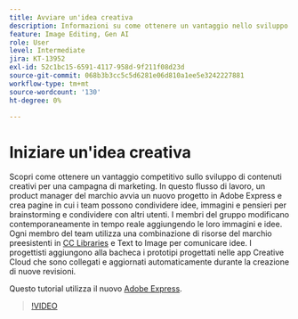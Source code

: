 ```yaml
---
title: Avviare un'idea creativa
description: Informazioni su come ottenere un vantaggio nello sviluppo di contenuti creativi per una campagna di marketing
feature: Image Editing, Gen AI
role: User
level: Intermediate
jira: KT-13952
exl-id: 52c1bc15-6591-4117-958d-9f211f08d23d
source-git-commit: 068b3b3cc5c5d6281e06d810a1ee5e3242227881
workflow-type: tm+mt
source-wordcount: '130'
ht-degree: 0%

---
```


# Iniziare un&#39;idea creativa

Scopri come ottenere un vantaggio competitivo sullo sviluppo di contenuti creativi per una campagna di marketing. In questo flusso di lavoro, un product manager del marchio avvia un nuovo progetto in Adobe Express e crea pagine in cui i team possono condividere idee, immagini e pensieri per brainstorming e condividere con altri utenti. I membri del gruppo modificano contemporaneamente in tempo reale aggiungendo le loro immagini e idee. Ogni membro del team utilizza una combinazione di risorse del marchio preesistenti in [CC Libraries](cc-libraries.md) e Text to Image per comunicare idee. I progettisti aggiungono alla bacheca i prototipi progettati nelle app Creative Cloud che sono collegati e aggiornati automaticamente durante la creazione di nuove revisioni.

Questo tutorial utilizza il nuovo [Adobe Express](https://www.adobe.com/express/).

>[!VIDEO](https://video.tv.adobe.com/v/3424296?quality=12&learn=on&hidetitle=true)
